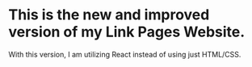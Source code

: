 # This is the new and improved version of my Link Pages Website.

With this version, I am utilizing React instead of using just HTML/CSS.

